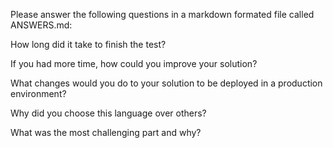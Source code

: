 Please answer the following questions in a markdown formated file called ANSWERS.md:

How long did it take to finish the test?

If you had more time, how could you improve your solution?

What changes would you do to your solution to be deployed in a production environment?

Why did you choose this language over others?

What was the most challenging part and why?
